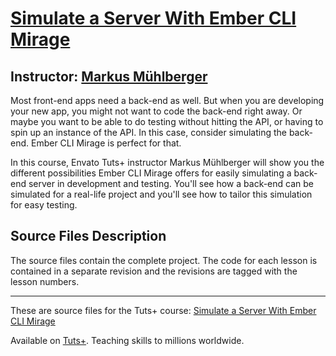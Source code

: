 # [Simulate a Server With Ember CLI Mirage][published url]
## Instructor: [Markus Mühlberger][instructor url]


Most front-end apps need a back-end as well. But when you are developing your new app, you might not want to code the back-end right away. Or maybe you want to be able to do testing without hitting the API, or having to spin up an instance of the API. In this case, consider simulating the back-end. Ember CLI Mirage is perfect for that.

In this course, Envato Tuts+ instructor Markus Mühlberger will show you the different possibilities Ember CLI Mirage offers for easily simulating a back-end server in development and testing. You'll see how a back-end can be simulated for a real-life project and you'll see how to tailor this simulation for easy testing.


## Source Files Description


The source files contain the complete project. The code for each lesson is contained in a separate revision and the revisions are tagged with the lesson numbers.

------

These are source files for the Tuts+ course: [Simulate a Server With Ember CLI Mirage][published url]

Available on [Tuts+](https://tutsplus.com). Teaching skills to millions worldwide.

[published url]: https://code.tutsplus.com/courses/simulate-a-server-with-ember-cli-mirage
[instructor url]: https://tutsplus.com/authors/markus-muehlberger
